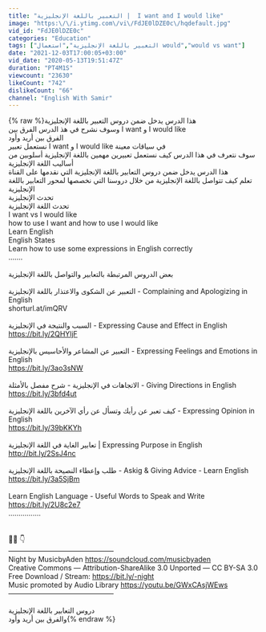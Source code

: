 ```yaml
---
title: "التعبير باللغة الإنجليزية |  I want and I would like"
image: "https:\/\/i.ytimg.com\/vi\/FdJE0lDZE0c\/hqdefault.jpg"
vid_id: "FdJE0lDZE0c"
categories: "Education"
tags: ["التعبير باللغة الإنجليزية","استعمال would","would vs want"]
date: "2021-12-03T17:00:05+03:00"
vid_date: "2020-05-13T19:51:47Z"
duration: "PT4M1S"
viewcount: "23630"
likeCount: "742"
dislikeCount: "66"
channel: "English With Samir"
---
```

{% raw %}هذا الدرس يدخل ضمن دروس التعبير باللغة الإنجليزية<br />وسوف نشرح في هذ الدرس الفرق بين I want و I would like<br />الفرق بين أريد وأود<br /> نستعمل تعبير I want و I would like في سياقات معينة <br />سوف نتعرف في هذا الدرس كيف نستعمل تعبيرين مهمين باللغة الإنجليزية أسلوبين من أساليب اللغة الإنجليزية<br />هذا الدرس يدخل ضمن دروس التعابير باللغة الإنجليزية التي نقدمها على القناة<br />تعلم كيف تتواصل باللغة الإنجليزية من خلال دروسنا التي نخصصها لمحور التعابير باللغة الإنجليزية<br />تحدث الإنجليزية<br />تحدث اللغة الإنجليزية<br />I want vs I would like<br />how to use I want and how to use I would like<br />Learn English<br />English States<br />Learn how to use some expressions in English correctly<br />.......<br /><br />بعض الدروس المرتبطة  بالتعابير والتواصل باللغة الإنجليزية<br /><br />التعبير عن الشكوى والاعتذار باللغة الإنجليزية - Complaining and Apologizing in English<br />shorturl.at/imQRV<br /><br />السبب والنتيجة في الإنجليزية - Expressing Cause and Effect in English<br /><a rel="nofollow" target="blank" href="https://bit.ly/2QHYljF">https://bit.ly/2QHYljF</a><br /><br />التعبير عن المشاعر والأحاسيس بالإنجليزية - Expressing Feelings and Emotions in English<br /><a rel="nofollow" target="blank" href="https://bit.ly/3ao3sNW">https://bit.ly/3ao3sNW</a><br /><br />الاتجاهات في الإنجليزية - شرح مفصل بالأمثلة - Giving Directions in English<br /><a rel="nofollow" target="blank" href="https://bit.ly/3bfd4ut">https://bit.ly/3bfd4ut</a><br /><br />كيف تعبر عن رأيك وتسأل عن رأي الآخرين باللغة الإنجليزية - Expressing Opinion in English<br /><a rel="nofollow" target="blank" href="https://bit.ly/39bKKYh">https://bit.ly/39bKKYh</a><br /><br />تعابير الغاية في اللغة الإنجليزية | Expressing Purpose in English<br /><a rel="nofollow" target="blank" href="http://bit.ly/2SsJ4nc">http://bit.ly/2SsJ4nc</a><br /><br />طلب وإعطاء النصيحة باللغة الإنجليزية - Askig &amp; Giving Advice - Learn English<br /><a rel="nofollow" target="blank" href="https://bit.ly/3a5SjBm">https://bit.ly/3a5SjBm</a><br /><br />Learn English Language - Useful Words to Speak and Write<br /><a rel="nofollow" target="blank" href="https://bit.ly/2U8c2e7">https://bit.ly/2U8c2e7</a><br />................<br /><br /><br />🎵🎶 👇<br />––––––––––––––––––––––––––––––<br />Night by MusicbyAden <a rel="nofollow" target="blank" href="https://soundcloud.com/musicbyaden">https://soundcloud.com/musicbyaden</a><br />Creative Commons — Attribution-ShareAlike 3.0 Unported — CC BY-SA 3.0<br />Free Download / Stream: <a rel="nofollow" target="blank" href="https://bit.ly/-night">https://bit.ly/-night</a><br />Music promoted by Audio Library <a rel="nofollow" target="blank" href="https://youtu.be/GWxCAsjWEws">https://youtu.be/GWxCAsjWEws</a><br />––––––––––––––––––––––––––––––<br /><br />دروس التعابير باللغة الإنجليزية<br />والفرق بين أريد وأود{% endraw %}
